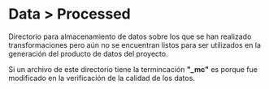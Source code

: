 # Data > Processed

Directorio para almacenamiento de datos sobre los que se han realizado transformaciones pero aún no se encuentran listos para ser utilizados en la generación del producto de datos del proyecto.

Si un archivo de este directorio tiene la termincación **"_mc"** es porque fue modificado en la verificación de la calidad de los datos.
